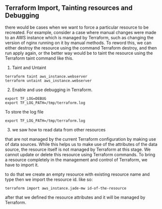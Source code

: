 ## Terraform Import, Tainting resources and Debugging
there would be cases when we want to force a particular resource to be recreated. For example, consider a case where manual changes were made to an AWS instance which is managed by Terraform, such as changing the version of nginx running on it by manual methods. To reword this, we can either destroy the resource using the command Terraform destroy, and then run apply again, or the better way would be to taint the resource using the Terraform taint command like this.

1. Taint and Untaint
```shell
terraform taint aws_instance.webserver
terraform untaint aws_instance.webserver
```

2. Enable and use debugging in Terraform.

```shell
export TF_LOG=DEBUG
export TF_LOG_PATH=/tmp/terraform.log
```
To store the log file 

```shell
export TF_LOG_PATH=/tmp/terraform.log
```

3.  we saw how to read data from other resources

that are not managed by the current Terraform configuration by making use of data sources. While this helps us to make use of the attributes of the data source, the resource itself is not managed by Terraform at this stage. We cannot update or delete this resource using Terraform commands. To bring a resource completely in the management and control of Terraform, we have to import it.

to do that we create an empty resource with existing resource name and type then we import the resource id. like so:
```shell
terraform import aws_instance.jade-mw id-of-the-resource
```
after that we defined the resource attributes and it will be managed by Terraform.